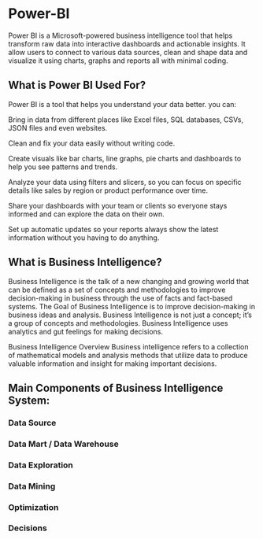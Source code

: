 # Power-BI
Power BI is a Microsoft-powered business intelligence tool that helps transform raw data into interactive dashboards and actionable insights. It allow users to connect to various data sources, clean and shape data and visualize it using charts, graphs and reports all with minimal coding.

## What is Power BI Used For?
Power BI is a tool that helps you understand your data better. you can:

Bring in data from different places like Excel files, SQL databases, CSVs, JSON files and even websites.

Clean and fix your data easily without writing code.

Create visuals like bar charts, line graphs, pie charts and dashboards to help you see patterns and trends.

Analyze your data using filters and slicers, so you can focus on specific details like sales by region or product performance over time.

Share your dashboards with your team or clients so everyone stays informed and can explore the data on their own.

Set up automatic updates so your reports always show the latest information without you having to do anything.

## What is Business Intelligence?

Business Intelligence is the talk of a new changing and growing world that can be defined as a set of concepts and methodologies to improve decision-making in business through the use of facts and fact-based systems. The Goal of Business Intelligence is to improve decision-making in business ideas and analysis. Business Intelligence is not just a concept; it’s a group of concepts and methodologies. Business Intelligence uses analytics and gut feelings for making decisions.

Business Intelligence Overview
Business intelligence refers to a collection of mathematical models and analysis methods that utilize data to produce valuable information and insight for making important decisions.

## Main Components of Business Intelligence System:

### Data Source
### Data Mart / Data Warehouse
### Data Exploration
### Data Mining
### Optimization
### Decisions














